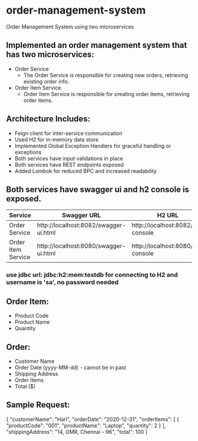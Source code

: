 # order-management-system
Order Management System using two microservices

## Implemented an order management system that has two microservices:
* Order Service
  * The Order Service is responsible for creating new orders, retrieving existing order info.
* Order Item Service.
  * Order Item Service is responsible for creating order items, retrieving order items.
  
## Architecture Includes:
  * Feign client for inter-service communication
  * Used H2 for in-memory data store
  * Implemented Global Exception Handlers for graceful handling or exceptions
  * Both services have input validations in place
  * Both services have REST endpoints exposed 
  * Added Lombok for reduced BPC and increased readability
  
## Both services have swagger ui and h2 console is exposed.
Service | Swagger URL | H2 URL
------------ | ------------- | -------------
Order Service | http://localhost:8082/swagger-ui.html | http://localhost:8082/h2-console
Order Item Service | http://localhost:8080/swagger-ui.html | http://localhost:8080/h2-console

### use jdbc url: jdbc:h2:mem:testdb for connecting to H2 and username is 'sa', no password needed
  
## Order Item:
  * Product Code
  * Product Name
  * Quantity

## Order:
  * Customer Name
  * Order Date (yyyy-MM-dd) - cannot be in past
  * Shipping Address
  * Order Items
  * Total ($)
  
## Sample Request:
{
  "customerName": "Hari",
  "orderDate": "2020-12-31",
  "orderItems": [
    {
      "productCode": "001",
      "productName": "Laptop",
      "quantity": 2
    }
  ],
  "shippingAddress": "14, OMR, Chennai - 96",
  "total": 100
}
  
